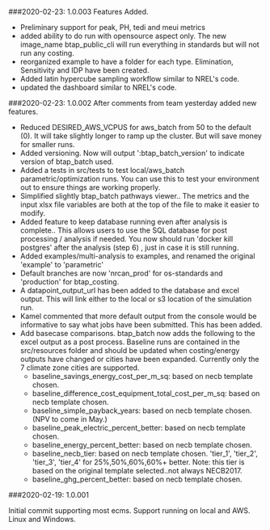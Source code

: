 ###2020-02-23: 1.0.003
Features Added. 
* Preliminary support for peak, PH, tedi and meui metrics
* added ability to do run with opensource aspect only. The new image_name btap_public_cli will run everything in standards
but will not run any costing. 
* reorganized example to have a folder for each type. Elimination, Sensitivity and IDP have been created.
* Added latin hypercube sampling workflow similar to NREL's code. 
* updated the dashboard similar to NREL's code. 



###2020-02-23: 1.0.002
After comments from team yesterday added new features.
* Reduced DESIRED_AWS_VCPUS for aws_batch from 50 to the default (0). It will take slightly longer to ramp up the cluster. But will save money for smaller runs. 
* Added versioning. Now will output ':btap_batch_version' to indicate version of btap_batch used. 
* Added a tests in src/tests to test local/aws_batch parametric/optimization runs. You can use this to test your environment out to ensure things are working properly. 
* Simplified slightly btap_batch pathways viewer.. The metrics and the input xlsx file variables are both at the top of the file to make it easier to modify.
* Added feature to keep database running even after analysis is complete.. This allows users to use the SQL database for
post processing  / analysis if needed. You now should run 'docker kill postgres' after the analysis (step 6) , just in case it is still running.  
* Added examples/multi-analysis to examples, and renamed the original 'example' to 'parametric'  
* Default branches are now 'nrcan_prod' for os-standards and 'production' for btap_costing.
* A datapoint_output_url has been added to the database and excel output. This will link either to the local or s3 location of the simulation run.
* Kamel commented that more default output from the console would be informative to say what jobs have been submitted. This has been added.
* Add basecase comparisons. btap_batch now adds the following to the excel output as a post process. Baseline runs are contained 
in the src/resources folder and should be updated when costing/energy outputs have changed or cities have been expanded. Currently only the 7 climate
zone cities are supported.  
    * baseline_savings_energy_cost_per_m_sq: based on necb template chosen.	
    * baseline_difference_cost_equipment_total_cost_per_m_sq: based on necb template chosen.
    * baseline_simple_payback_years: based on necb template chosen.  (NPV to come in May.)
    * baseline_peak_electric_percent_better: based on necb template chosen.
    * baseline_energy_percent_better: based on necb template chosen.
    * baseline_necb_tier: based on necb template chosen. 'tier_1', 'tier_2', 'tier_3', 'tier_4' for 25%,50%,60%,60%+ better.
    Note: this tier is based on the original template selected..not always NECB2017. 
    * baseline_ghg_percent_better: based on necb template chosen.
    

###2020-02-19: 1.0.001

Initial commit supporting most ecms. Support running on local and AWS. Linux and Windows. 